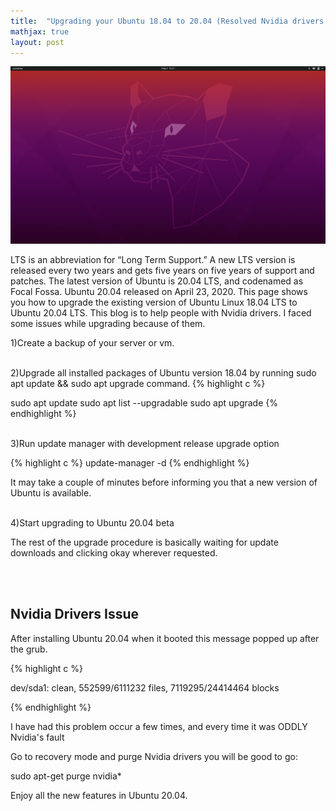 ```yaml
---
title:  "Upgrading your Ubuntu 18.04 to 20.04 (Resolved Nvidia drivers issue)"
mathjax: true
layout: post
---
```


![Swiss Alps](/assets/ubuntu20.png)

LTS is an abbreviation for “Long Term Support.” A new LTS version is released every two years and gets five years on five years of support and patches. The latest version of Ubuntu is 20.04 LTS, and codenamed as Focal Fossa. Ubuntu 20.04 released on April 23, 2020. This page shows you how to upgrade the existing version of Ubuntu Linux 18.04 LTS to Ubuntu 20.04 LTS. This blog is to help people with Nvidia drivers. I faced some issues while upgrading because of them.

1)Create a backup of your server or vm. 

<br/>
2)Upgrade all installed packages of Ubuntu version 18.04 by running sudo apt update && sudo apt upgrade command.
{% highlight c %}

sudo apt update
sudo apt list --upgradable
sudo apt upgrade
{% endhighlight %}


<br/>
3)Run update manager with development release upgrade option

{% highlight c %}
update-manager -d
{% endhighlight %}

It may take a couple of minutes before informing you that a new version of Ubuntu is available.


<br/>
4)Start upgrading to Ubuntu 20.04 beta

The rest of the upgrade procedure is basically waiting for update downloads and clicking okay wherever requested.

<br/>
<br/>



## Nvidia Drivers Issue

After installing Ubuntu 20.04 when it booted this message popped up after the grub.

{% highlight c %}

dev/sda1: clean, 552599/6111232 files, 7119295/24414464 blocks

{% endhighlight %}


I have had this problem occur a few times, and every time it was ODDLY Nvidia's fault 

Go to recovery mode and purge Nvidia drivers you will be good to go:

sudo apt-get purge nvidia*


Enjoy all the new features in Ubuntu 20.04.

<!-- ## MathJax

You can enable MathJax by setting `mathjax: true` on a page or globally in the `_config.yml`. Some examples:

[Euler's formula](https://en.wikipedia.org/wiki/Euler%27s_formula) relates the  complex exponential function to the trigonometric functions.

$$ e^{i\theta}=\cos(\theta)+i\sin(\theta) $$

The [Euler-Lagrange](https://en.wikipedia.org/wiki/Lagrangian_mechanics) differential equation is the fundamental equation of calculus of variations.

$$ \frac{\mathrm{d}}{\mathrm{d}t} \left ( \frac{\partial L}{\partial \dot{q}} \right ) = \frac{\partial L}{\partial q} $$

The [Schrödinger equation](https://en.wikipedia.org/wiki/Schr%C3%B6dinger_equation) describes how the quantum state of a quantum system changes with time.

$$ i\hbar\frac{\partial}{\partial t} \Psi(\mathbf{r},t) = \left [ \frac{-\hbar^2}{2\mu}\nabla^2 + V(\mathbf{r},t)\right ] \Psi(\mathbf{r},t) $$


## Code

Embed code by putting `{{ "{% highlight language " }}%}` `{{ "{% endhighlight " }}%}` blocks around it. Adding the parameter `linenos` will show source lines besides the code.

{% highlight c %}

static void asyncEnabled(Dict* args, void* vAdmin, String* txid, struct Allocator* requestAlloc)
{
    struct Admin* admin = Identity_check((struct Admin*) vAdmin);
    int64_t enabled = admin->asyncEnabled;
    Dict d = Dict_CONST(String_CONST("asyncEnabled"), Int_OBJ(enabled), NULL);
    Admin_sendMessage(&d, txid, admin);
}

{% endhighlight %}

## Gists

With the `jekyll-gist` plugin, which is preinstalled on Github Pages, you can embed gists simply by using the `gist` command:

<script src="https://gist.github.com/5555251.js?file=gist.md"></script>

## Images

Upload an image to the *assets* folder and embed it with `![title](/assets/name.jpg))`. Keep in mind that the path needs to be adjusted if Jekyll is run inside a subfolder.

A wrapper `div` with the class `large` can be used to increase the width of an image or iframe.

![Flower](https://user-images.githubusercontent.com/4943215/55412447-bcdb6c80-5567-11e9-8d12-b1e35fd5e50c.jpg)

[Flower](https://unsplash.com/photos/iGrsa9rL11o) by Tj Holowaychuk

## Embedded content

You can also embed a lot of stuff, for example from YouTube, using the `embed.html` include.

{% include embed.html url="https://www.youtube.com/embed/_C0A5zX-iqM" %} -->
